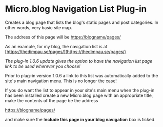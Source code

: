 # Micro.blog Navigation List Plug-in

Creates a blog page that lists the blog's static pages and post categories. In other words, very basic site map.

The address of this page will be [https://blogname/pages/](https://blogname/pages/)

As an example, for my blog, the navigation list is at [https://thedimpau.se/pages/](https://thedimpau.se/pages/)

_The plug-in 1.0.6 update gives the option to have the navigation list page link to be used wherever you choose!_

Prior to plug-in version 1.0.6 a link to this list was automatically added to the site's main navigation menu. This is no longer the case!

If you do want the list to appear in your site's main menu when the plug-in has been installed create a new Micro.blog page with an appropriate title, make the contents of the page be the address 

[https://blogname/pages/](https://blogname/pages/)

and make sure the **Include this page in your blog navigation** box is ticked.


